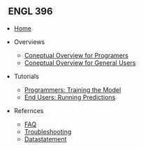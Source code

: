 <!-- _sidebar.md -->

## &nbsp; ENGL 396

* [Home](README.md)

* Overviews

  * [Coneptual Overview for Programers](docone.md)
  * [Coneptual Overview for General Users](doctwo.md)
  
* Tutorials 

  * [Programmers: Training the Model](docfive.md)
  * [End Users: Running Predictions](docfour.md)

* Refernces

  * [FAQ](docsix.md)
  * [Troubleshooting](docseven.md)
  * [Datastatement](doceight.md)
